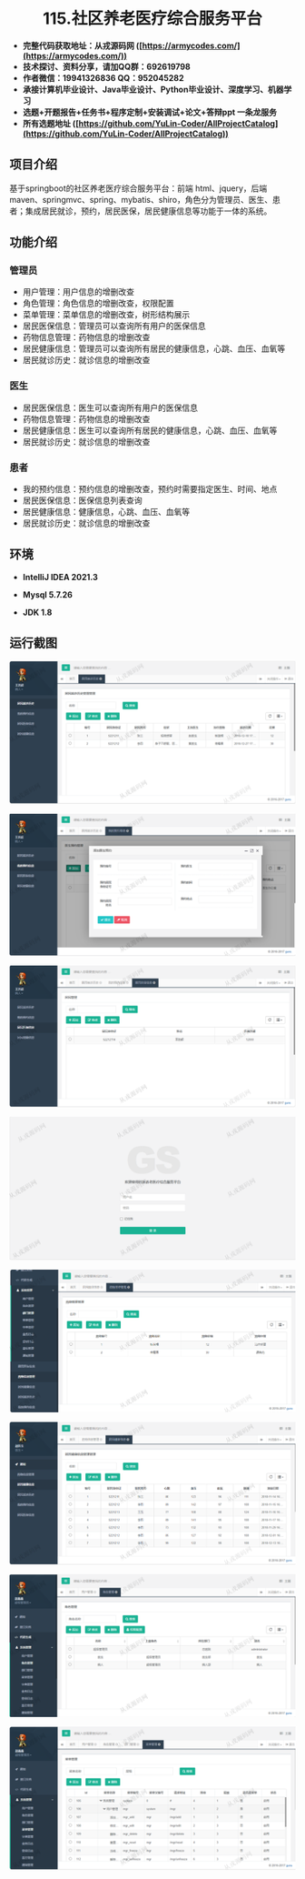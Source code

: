 <p><h1 align="center">115.社区养老医疗综合服务平台</h1></p>

- <b>完整代码获取地址：从戎源码网 ([https://armycodes.com/](https://armycodes.com/))</b>
- <b>技术探讨、资料分享，请加QQ群：692619798</b> 
- <b>作者微信：19941326836  QQ：952045282</b> 
- <b>承接计算机毕业设计、Java毕业设计、Python毕业设计、深度学习、机器学习</b>
- <b>选题+开题报告+任务书+程序定制+安装调试+论文+答辩ppt 一条龙服务</b>
- <b>所有选题地址 ([https://github.com/YuLin-Coder/AllProjectCatalog](https://github.com/YuLin-Coder/AllProjectCatalog)) </b>

## 项目介绍
基于springboot的社区养老医疗综合服务平台：前端 html、jquery，后端 maven、springmvc、spring、mybatis、shiro，角色分为管理员、医生、患者；集成居民就诊，预约，居民医保，居民健康信息等功能于一体的系统。

## 功能介绍

### 管理员

- 用户管理：用户信息的增删改查
- 角色管理：角色信息的增删改查，权限配置
- 菜单管理：菜单信息的增删改查，树形结构展示
- 居民医保信息：管理员可以查询所有用户的医保信息
- 药物信息管理：药物信息的增删改查
- 居民健康信息：管理员可以查询所有居民的健康信息，心跳、血压、血氧等
- 居民就诊历史：就诊信息的增删改查

### 医生

- 居民医保信息：医生可以查询所有用户的医保信息
- 药物信息管理：药物信息的增删改查
- 居民健康信息：医生可以查询所有居民的健康信息，心跳、血压、血氧等
- 居民就诊历史：就诊信息的增删改查

### 患者

- 我的预约信息：预约信息的增删改查，预约时需要指定医生、时间、地点
- 居民医保信息：医保信息列表查询
- 居民健康信息：健康信息，心跳、血压、血氧等
- 居民就诊历史：就诊信息的增删改查

## 环境

- <b>IntelliJ IDEA 2021.3</b>

- <b>Mysql 5.7.26</b>

- <b>JDK 1.8</b>

## 运行截图
![](screenshot/1.png)

![](screenshot/2.png)

![](screenshot/3.png)

![](screenshot/4.png)

![](screenshot/5.png)

![](screenshot/6.png)

![](screenshot/7.png)

![](screenshot/8.png)
